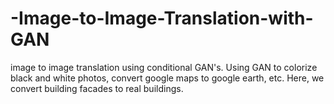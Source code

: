 # -Image-to-Image-Translation-with-GAN
image to image translation using conditional GAN's. Using GAN to colorize black and white photos, convert google maps to google earth, etc. Here, we convert building facades to real buildings.
